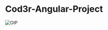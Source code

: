 ﻿# Cod3r-Angular-Project
![OIP](https://github.com/jossuel-js/Cod3r-Angular-Project/assets/84153809/1f3ae392-2811-42d8-84ba-c6d7b3c7bd65)
